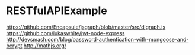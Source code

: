 # RESTfulAPIExample
https://github.com/Encapsule/jsgraph/blob/master/src/digraph.js
https://github.com/lukaswhite/jwt-node-express
http://devsmash.com/blog/password-authentication-with-mongoose-and-bcrypt
http://mathjs.org/